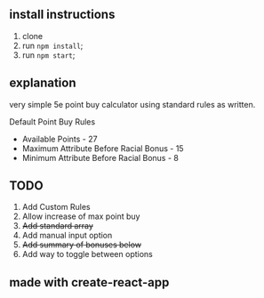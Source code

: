 ## install instructions

1. clone
2. run `npm install`;
3. run `npm start`;

## explanation

very simple 5e point buy calculator using standard rules as written.

Default Point Buy Rules
*    Available Points - 27
*    Maximum Attribute Before Racial Bonus - 15
*    Minimum Attribute Before Racial Bonus - 8

## TODO

1. Add Custom Rules
2. Allow increase of max point buy
3. <del>Add standard array</del>
4. Add manual input option
5. <del>Add summary of bonuses below</del>
6. Add way to toggle between options





## made with create-react-app

